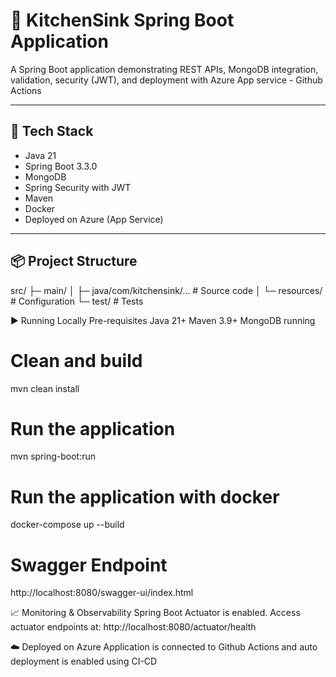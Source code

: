 # 🥘 KitchenSink Spring Boot Application

A Spring Boot application demonstrating REST APIs, MongoDB integration, validation, security (JWT), and deployment with Azure App service - Github Actions

---

## 🔧 Tech Stack

- Java 21
- Spring Boot 3.3.0
- MongoDB
- Spring Security with JWT
- Maven
- Docker
- Deployed on Azure (App Service)

---

## 📦 Project Structure

src/
├─ main/
│ ├─ java/com/kitchensink/... # Source code
│ └─ resources/ # Configuration
└─ test/ # Tests

▶️ Running Locally
Pre-requisites
Java 21+
Maven 3.9+
MongoDB running
# Clean and build
mvn clean install

# Run the application
mvn spring-boot:run

# Run the application with docker
docker-compose up --build

# Swagger Endpoint
http://localhost:8080/swagger-ui/index.html


📈 Monitoring & Observability
Spring Boot Actuator is enabled.
Access actuator endpoints at: http://localhost:8080/actuator/health

☁️ Deployed on Azure
Application is connected to Github Actions and auto deployment is enabled using CI-CD